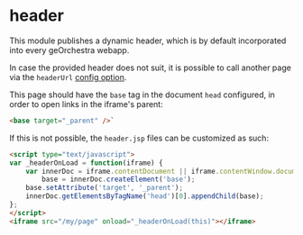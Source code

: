 # header

This module publishes a dynamic header, which is by default incorporated into every geOrchestra webapp.

In case the provided header does not suit, it is possible to call another page via the `headerUrl` [config option](https://github.com/georchestra/datadir/blob/19.04/default.properties#L36-L39).

This page should have the `base` tag in the document `head` configured, in order to open links in the iframe's parent:
```html
<base target="_parent" />` 
```

If this is not possible, the `header.jsp` files can be customized as such:  
```html
<script type="text/javascript">
var _headerOnLoad = function(iframe) {
    var innerDoc = iframe.contentDocument || iframe.contentWindow.document,
        base = innerDoc.createElement('base');
    base.setAttribute('target', '_parent');
    innerDoc.getElementsByTagName('head')[0].appendChild(base);
};
</script>
<iframe src="/my/page" onload="_headerOnLoad(this)"></iframe>
```
